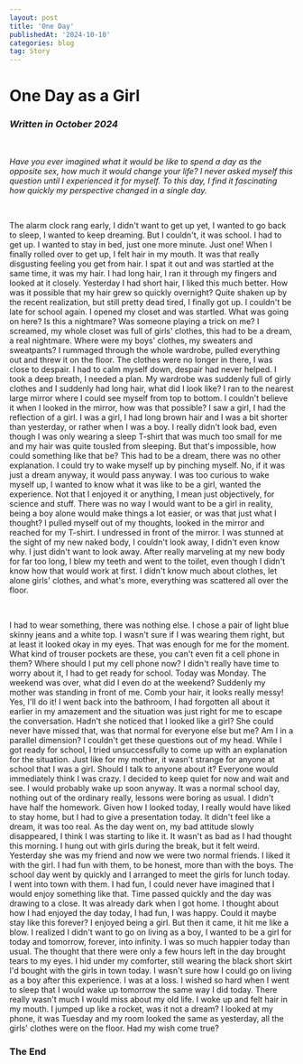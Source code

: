 ```yaml
---
layout: post
title: 'One Day'
publishedAt: '2024-10-10'
categories: blog
tag: Story
---
```


# One Day as a Girl

### *Written in October 2024*

<br>

*Have you ever imagined what it would be like to spend a day as the opposite sex, how much it would change your life? I never asked myself this question until I experienced it for myself. To this day, I find it fascinating how quickly my perspective changed in a single day.*

<br>

The alarm clock rang early, I didn't want to get up yet, I wanted to go back to sleep, I wanted to keep dreaming. But I couldn't, it was school. I had to get up. I wanted to stay in bed, just one more minute. Just one\! When I finally rolled over to get up, I felt hair in my mouth. It was that really disgusting feeling you get from hair. I spat it out and was startled at the same time, it was my hair. I had long hair, I ran it through my fingers and looked at it closely. Yesterday I had short hair, I liked this much better. How was it possible that my hair grew so quickly overnight? Quite shaken up by the recent realization, but still pretty dead tired, I finally got up. I couldn't be late for school again. I opened my closet and was startled. What was going on here? Is this a nightmare? Was someone playing a trick on me? I screamed, my whole closet was full of girls' clothes, this had to be a dream, a real nightmare. Where were my boys' clothes, my sweaters and sweatpants? I rummaged through the whole wardrobe, pulled everything out and threw it on the floor. The clothes were no longer in there, I was close to despair. I had to calm myself down, despair had never helped. I took a deep breath, I needed a plan. My wardrobe was suddenly full of girly clothes and I suddenly had long hair, what did I look like? I ran to the nearest large mirror where I could see myself from top to bottom. I couldn't believe it when I looked in the mirror, how was that possible? I saw a girl, I had the reflection of a girl. I was a girl, I had long brown hair and I was a bit shorter than yesterday, or rather when I was a boy. I really didn't look bad, even though I was only wearing a sleep T-shirt that was much too small for me and my hair was quite tousled from sleeping. But that's impossible, how could something like that be? This had to be a dream, there was no other explanation. I could try to wake myself up by pinching myself. No, if it was just a dream anyway, it would pass anyway. I was too curious to wake myself up, I wanted to know what it was like to be a girl, wanted the experience. Not that I enjoyed it or anything, I mean just objectively, for science and stuff. There was no way I would want to be a girl in reality, being a boy alone would make things a lot easier, or was that just what I thought? I pulled myself out of my thoughts, looked in the mirror and reached for my T-shirt. I undressed in front of the mirror. I was stunned at the sight of my new naked body, I couldn't look away, I didn't even know why. I just didn't want to look away. After really marveling at my new body for far too long, I blew my teeth and went to the toilet, even though I didn't know how that would work at first. I didn't know much about clothes, let alone girls' clothes, and what's more, everything was scattered all over the floor.

<br>

I had to wear something, there was nothing else. I chose a pair of light blue skinny jeans and a white top. I wasn't sure if I was wearing them right, but at least it looked okay in my eyes. That was enough for me for the moment. What kind of trouser pockets are these, you can't even fit a cell phone in them? Where should I put my cell phone now? I didn't really have time to worry about it, I had to get ready for school. Today was Monday. The weekend was over, what did I even do at the weekend? Suddenly my mother was standing in front of me. Comb your hair, it looks really messy\! Yes, I'll do it\! I went back into the bathroom, I had forgotten all about it earlier in my amazement and the situation was just right for me to escape the conversation. Hadn't she noticed that I looked like a girl? She could never have missed that, was that normal for everyone else but me? Am I in a parallel dimension? I couldn't get these questions out of my head. While I got ready for school, I tried unsuccessfully to come up with an explanation for the situation. Just like for my mother, it wasn't strange for anyone at school that I was a girl. Should I talk to anyone about it? Everyone would immediately think I was crazy. I decided to keep quiet for now and wait and see. I would probably wake up soon anyway. It was a normal school day, nothing out of the ordinary really, lessons were boring as usual. I didn't have half the homework. Given how I looked today, I really would have liked to stay home, but I had to give a presentation today. It didn't feel like a dream, it was too real. As the day went on, my bad attitude slowly disappeared, I think I was starting to like it. It wasn't as bad as I had thought this morning. I hung out with girls during the break, but it felt weird. Yesterday she was my friend and now we were two normal friends. I liked it with the girl. I had fun with them, to be honest, more than with the boys. The school day went by quickly and I arranged to meet the girls for lunch today. I went into town with them. I had fun, I could never have imagined that I would enjoy something like that. Time passed quickly and the day was drawing to a close. It was already dark when I got home. I thought about how I had enjoyed the day today, I had fun, I was happy. Could it maybe stay like this forever? I enjoyed being a girl. But then it came, it hit me like a blow. I realized I didn't want to go on living as a boy, I wanted to be a girl for today and tomorrow, forever, into infinity. I was so much happier today than usual. The thought that there were only a few hours left in the day brought tears to my eyes. I hid under my comforter, still wearing the black short skirt I'd bought with the girls in town today. I wasn't sure how I could go on living as a boy after this experience. I was at a loss. I wished so hard when I went to sleep that I would wake up tomorrow the same way I did today. There really wasn't much I would miss about my old life. I woke up and felt hair in my mouth. I jumped up like a rocket, was it not a dream? I looked at my phone, it was Tuesday and my room looked the same as yesterday, all the girls' clothes were on the floor. Had my wish come true?

### **The End**
